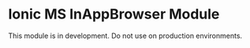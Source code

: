 # Ionic MS InAppBrowser Module
This module is in development. Do not use on production environments.
